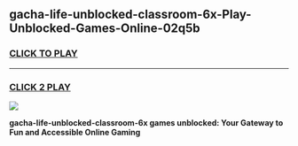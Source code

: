 
## gacha-life-unblocked-classroom-6x-Play-Unblocked-Games-Online-02q5b
<h3>
<a href="https://premium76.site?title=gacha-life-unblocked-classroom-6x&ref=25A">CLICK TO PLAY</a></h3>
<hr>

<h3>
<a href="https://premium76.site?title=gacha-life-unblocked-classroom-6x&ref=25A">CLICK 2 PLAY</a>
  
</h3>

<a href="https://premium76.site?title=gacha-life-unblocked-classroom-6x&ref=25A"><img src="https://clearcache.store/games.png"></a>


**gacha-life-unblocked-classroom-6x games unblocked: Your Gateway to Fun and Accessible Online Gaming**
